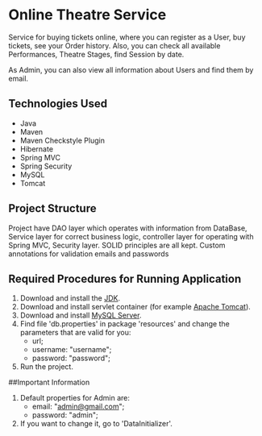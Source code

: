 # Online Theatre Service

Service for buying tickets online, where you can register as a User, buy tickets, see your Order history. Also, you can check all available Performances, Theatre Stages, find Session by date.

As Admin, you can also view all information about Users and find them by email.
## Technologies Used
- Java
- Maven
- Maven Checkstyle Plugin
- Hibernate
- Spring MVC
- Spring Security
- MySQL
- Tomcat

## Project Structure
Project have DAO layer which operates with information from DataBase, Service layer for correct business logic, controller layer for operating with Spring MVC, Security layer.
SOLID principles are all kept. Custom annotations for validation emails and passwords 

## Required Procedures for Running Application
1. Download and install the [JDK]( https://www.oracle.com/ru/java/technologies/javase-downloads.html).
2. Download and install servlet container (for example [Apache Tomcat](https://tomcat.apache.org/download-90.cgi,)).
3. Download and install [MySQL Server](https://dev.mysql.com/downloads/).
4. Find file 'db.properties' in package 'resources' and change the parameters that are valid for you:
    + url;
    + username: "username";
    + password: "password";
5. Run the project.

##Important Information
1. Default properties for Admin are:
    + email: "admin@gmail.com";
    + password: "admin";
2. If you want to change it, go to 'DataInitializer'.
